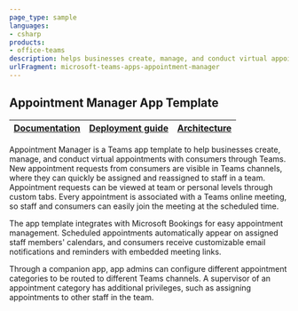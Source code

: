 ```yaml
---
page_type: sample
languages:
- csharp
products:
- office-teams
description: helps businesses create, manage, and conduct virtual appointments with consumers through Teams
urlFragment: microsoft-teams-apps-appointment-manager
---
```


## Appointment Manager App Template

| [Documentation](https://github.com/OfficeDev/microsoft-teams-apps-appointment-manager/wiki) | [Deployment guide](https://github.com/OfficeDev/microsoft-teams-apps-appointment-manager/wiki/Deployment-guide) | [Architecture](https://github.com/OfficeDev/microsoft-teams-apps-appointment-manager/wiki/Solution-overview) |
| ---- | ---- | ---- |

Appointment Manager is a Teams app template to help businesses create, manage, and conduct virtual appointments with consumers through Teams. New appointment requests from consumers are visible in Teams channels, where they can quickly be assigned and reassigned to staff in a team. Appointment requests can be viewed at team or personal levels through custom tabs. Every appointment is associated with a Teams online meeting, so staff and consumers can easily join the meeting at the scheduled time.

The app template integrates with Microsoft Bookings for easy appointment management. Scheduled appointments automatically appear on assigned staff members' calendars, and consumers receive customizable email notifications and reminders with embedded meeting links.

Through a companion app, app admins can configure different appointment categories to be routed to different Teams channels. A supervisor of an appointment category has additional privileges, such as assigning appointments to other staff in the team.
